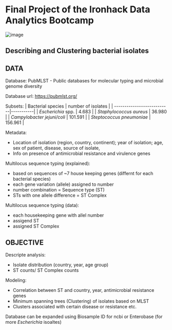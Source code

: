 # Final Project of the Ironhack Data Analytics Bootcamp
![image](https://user-images.githubusercontent.com/90774339/145224140-2fb50217-af3c-4e40-a0d8-20f4ed2b9664.png)

## Describing and Clustering bacterial isolates
## DATA
Database: PubMLST -  Public databases for molecular typing and microbial genome diversity

Database url: https://pubmlst.org/ 

Subsets:
| Bacterial species          | number of isolates |
| ---------------------------|-----------|
| *Escherichia* spp. 	    	  | 4.683 |
| *Staphylococcus aureus* 	    | 36.980 |
| *Campylobacter jejuni/coli*	| 101.591 | 
| *Steptococcus pneumoniae*	  | 156.961  |

Metadata:
- Location of isolation (region, country, continent); year of isolation; age, sex of patient, disease, source of isolate,
- Info on presence of antimicrobial resistance and virulence genes

Multilocus sequence typing (explained):
- based on sequences of ~7 house keeping genes (differnt for each bacterial species)
- each gene variation (allele) assigned to number
- number combination = Sequence type (ST)
- STs with one allele difference = ST Complex

Multilocus sequence typing (data):
- each housekeeping gene with allel number
- assigend ST
- assigned ST Complex

## OBJECTIVE

Descripte analysis:
- Isolate distribution (country, year, age group)
- ST counts/ ST Complex counts

Modeling:
- Correlation between ST and country, year, antimicrobial resistance genes
- Minimum spanning trees (Clustering) of isolates based on MLST
- Clusters associated with certain disease or resistance etc.




Database can be expanded using Biosample ID for ncbi
or Enterobase (for more *Escherichia* isoaltes)

 
